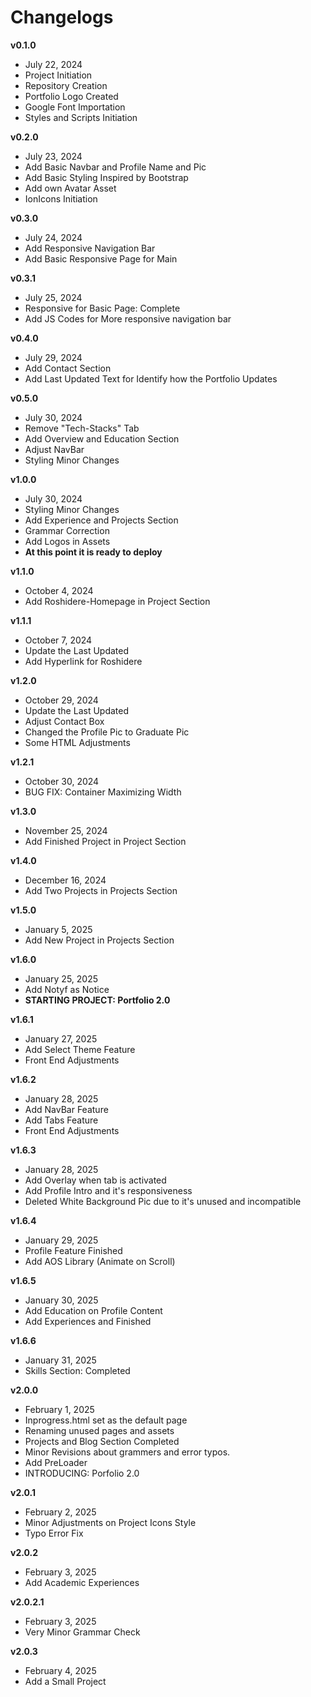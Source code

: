 # Changelogs

**v0.1.0**
- July 22, 2024
- Project Initiation
- Repository Creation
- Portfolio Logo Created
- Google Font Importation
- Styles and Scripts Initiation

**v0.2.0**
- July 23, 2024
- Add Basic Navbar and Profile Name and Pic
- Add Basic Styling Inspired by Bootstrap
- Add own Avatar Asset
- IonIcons Initiation

**v0.3.0**
- July 24, 2024
- Add Responsive Navigation Bar
- Add Basic Responsive Page for Main

**v0.3.1**
- July 25, 2024
- Responsive for Basic Page: Complete
- Add JS Codes for More responsive navigation bar

**v0.4.0**
- July 29, 2024
- Add Contact Section
- Add Last Updated Text for Identify how the Portfolio Updates

**v0.5.0**
- July 30, 2024
- Remove "Tech-Stacks" Tab
- Add Overview and Education Section
- Adjust NavBar
- Styling Minor Changes

**v1.0.0**
- July 30, 2024
- Styling Minor Changes
- Add Experience and Projects Section
- Grammar Correction
- Add Logos in Assets
- **At this point it is ready to deploy**

**v1.1.0**
- October 4, 2024
- Add Roshidere-Homepage in Project Section

**v1.1.1**
- October 7, 2024
- Update the Last Updated
- Add Hyperlink for Roshidere

**v1.2.0**
- October 29, 2024
- Update the Last Updated
- Adjust Contact Box
- Changed the Profile Pic to Graduate Pic
- Some HTML Adjustments

**v1.2.1**
- October 30, 2024
- BUG FIX: Container Maximizing Width

**v1.3.0**
- November 25, 2024
- Add Finished Project in Project Section

**v1.4.0**
- December 16, 2024
- Add Two Projects in Projects Section

**v1.5.0**
- January 5, 2025
- Add New Project in Projects Section

**v1.6.0**
- January 25, 2025
- Add Notyf as Notice
- **STARTING PROJECT: Portfolio 2.0**

**v1.6.1**
- January 27, 2025
- Add Select Theme Feature
- Front End Adjustments

**v1.6.2**
- January 28, 2025
- Add NavBar Feature
- Add Tabs Feature
- Front End Adjustments

**v1.6.3**
- January 28, 2025
- Add Overlay when tab is activated
- Add Profile Intro and it's responsiveness
- Deleted White Background Pic due to it's unused and incompatible

**v1.6.4**
- January 29, 2025
- Profile Feature Finished
- Add AOS Library (Animate on Scroll)

**v1.6.5**
- January 30, 2025
- Add Education on Profile Content
- Add Experiences and Finished

**v1.6.6**
- January 31, 2025
- Skills Section: Completed

**v2.0.0**
- February 1, 2025
- Inprogress.html set as the default page
- Renaming unused pages and assets
- Projects and Blog Section Completed
- Minor Revisions about grammers and error typos.
- Add PreLoader
- INTRODUCING: Porfolio 2.0

**v2.0.1**
- February 2, 2025
- Minor Adjustments on Project Icons Style
- Typo Error Fix

**v2.0.2**
- February 3, 2025
- Add Academic Experiences

**v2.0.2.1**
- February 3, 2025
- Very Minor Grammar Check

**v2.0.3**
- February 4, 2025
- Add a Small Project